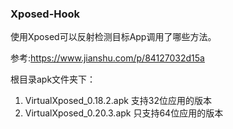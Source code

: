 ### Xposed-Hook

使用Xposed可以反射检测目标App调用了哪些方法。

参考:<https://www.jianshu.com/p/84127032d15a>

根目录apk文件夹下：

1. VirtualXposed_0.18.2.apk 支持32位应用的版本
2. VirtualXposed_0.20.3.apk 只支持64位应用的版本
